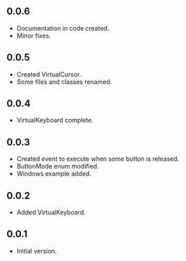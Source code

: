 ## 0.0.6
- Documentation in code created.
- Minor fixes.

## 0.0.5
- Created VirtualCursor.
- Some files and classes renamed.

## 0.0.4
- VirtualKeyboard complete.

## 0.0.3
- Created event to execute when some button is released.
- ButtonMode enum modified.
- Windows example added.

## 0.0.2
- Added VirtualKeyboard.

## 0.0.1
- Initial version.